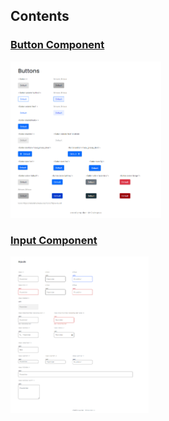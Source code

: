 ## Contents
   
   ### <a href="./button_component">Button Component</a>
   <kbd>
   <img src="./images/screenshot_button.png" alt="screenshot" height="250">
   </kbd>
   
   ### <a href="./input_component">Input Component</a>
   
   <kbd>
   <img src="./images/input_screen.png" alt="screenshot" height="250">
   </kbd>
